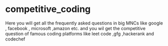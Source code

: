 # competitive_coding
Here you will get all the frequently asked questions in  big MNCs like google , facebook , microsoft ,amazon etc. and you wil get the competitive question of famous coding platforms like leet code ,gfg ,hackerank and codechef
